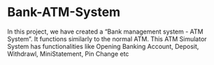 # Bank-ATM-System
 In this project, we have created a “Bank management system - ATM  System”. It functions similarly to the normal ATM. This ATM Simulator System has functionalities like Opening Banking Account, Deposit, Withdrawl, MiniStatement, Pin Change etc
